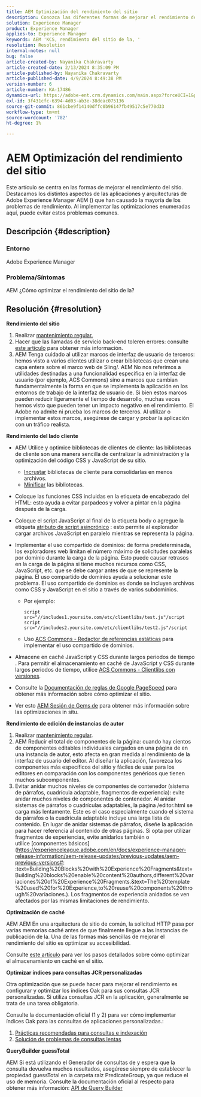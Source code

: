 ```yaml
---
title: AEM Optimización del rendimiento del sitio
description: Conozca las diferentes formas de mejorar el rendimiento de su sitio AEM.
solution: Experience Manager
product: Experience Manager
applies-to: Experience Manager
keywords: AEM 'KCS, rendimiento del sitio de la, '
resolution: Resolution
internal-notes: null
bug: false
article-created-by: Nayanika Chakravarty
article-created-date: 2/13/2024 8:35:09 PM
article-published-by: Nayanika Chakravarty
article-published-date: 4/9/2024 8:49:38 PM
version-number: 6
article-number: KA-17486
dynamics-url: https://adobe-ent.crm.dynamics.com/main.aspx?forceUCI=1&pagetype=entityrecord&etn=knowledgearticle&id=e67c4f5c-afca-ee11-9079-6045bd006793
exl-id: 3f431cfc-6394-4d03-ab3e-38deac075136
source-git-commit: 861cbe9f14140dffc0b96147fb49517c5e770d33
workflow-type: tm+mt
source-wordcount: '782'
ht-degree: 1%

---
```


# AEM Optimización del rendimiento del sitio


Este artículo se centra en las formas de mejorar el rendimiento del sitio. Destacamos los distintos aspectos de las aplicaciones y arquitecturas de Adobe Experience Manager AEM () que han causado la mayoría de los problemas de rendimiento. Al implementar las optimizaciones enumeradas aquí, puede evitar estos problemas comunes.

## Descripción {#description}


### <b>Entorno</b>

Adobe Experience Manager

### <b>Problema/Síntomas</b>

AEM ¿Cómo optimizar el rendimiento del sitio de la?


## Resolución {#resolution}


<b>Rendimiento del sitio</b>

1. Realizar [mantenimiento regular.](https://experienceleague.adobe.com/en/docs/experience-manager-cloud-service/content/operations/maintenance)
2. Hacer que las llamadas de servicio back-end toleren errores: consulte [este artículo](https://helpx.adobe.com/experience-manager/kb/backend-web-service-call-blocking-threads-AEM.html) para obtener más información.
3. AEM Tenga cuidado al utilizar marcos de interfaz de usuario de terceros: hemos visto a varios clientes utilizar o crear bibliotecas que crean una capa entera sobre el marco web de Sling/. AEM No nos referimos a utilidades destinadas a una funcionalidad específica en la interfaz de usuario (por ejemplo, ACS Commons) sino a marcos que cambian fundamentalmente la forma en que se implementa la aplicación en los entornos de trabajo de la interfaz de usuario de. Si bien estos marcos pueden reducir ligeramente el tiempo de desarrollo, muchas veces hemos visto que pueden tener un impacto negativo en el rendimiento.
El Adobe no admite ni prueba los marcos de terceros. Al utilizar o implementar estos marcos, asegúrese de cargar y probar la aplicación con un tráfico realista.


<b>Rendimiento del lado cliente</b>

- AEM Utilice y optimice bibliotecas de clientes de cliente: las bibliotecas de cliente son una manera sencilla de centralizar la administración y la optimización del código CSS y JavaScript de su sitio.

   - [Incrustar](https://experienceleague.adobe.com/es/docs/experience-manager-release-information/aem-release-updates/previous-updates/aem-previous-versions) bibliotecas de cliente para consolidarlas en menos archivos.
   - [Minificar](https://experienceleague.adobe.com/es/docs/experience-manager-release-information/aem-release-updates/previous-updates/aem-previous-versions) las bibliotecas.
- Coloque las funciones CSS incluidas en la etiqueta de encabezado del HTML: esto ayuda a evitar parpadeos y volver a pintar en la página después de la carga.
- Coloque el script JavaScript al final de la etiqueta body o agregue la etiqueta [atributo de script asincrónico](https://github.com/nateyolles/aem-clientlib-async) : esto permite al explorador cargar archivos JavaScript en paralelo mientras se representa la página.
- Implementar el uso compartido de dominios: de forma predeterminada, los exploradores web limitan el número máximo de solicitudes paralelas por dominio durante la carga de la página. Esto puede causar retrasos en la carga de la página si tiene muchos recursos como CSS, JavaScript, etc. que se debe cargar antes de que se represente la página. El uso compartido de dominios ayuda a solucionar este problema. El uso compartido de dominios es donde se incluyen archivos como CSS y JavaScript en el sitio a través de varios subdominios.

   - Por ejemplo:


     ```
     script src="//includes1.yoursite.com/etc/clientlibs/test.js"/script
     script src="//includes2.yoursite.com/etc/clientlibs/test2.js"/script
     ```


   - Uso [ACS Commons - Redactor de referencias estáticas](https://adobe-consulting-services.github.io/acs-aem-commons/features/utils-and-apis/static-reference-rewriter/index.html) para implementar el uso compartido de dominios.
- Almacene en caché JavaScript y CSS durante largos periodos de tiempo . Para permitir el almacenamiento en caché de JavaScript y CSS durante largos periodos de tiempo, utilice [ACS Commons - Clientlibs con versiones](https://adobe-consulting-services.github.io/acs-aem-commons/features/versioned-clientlibs/index.html).
- Consulte la [Documentación de reglas de Google PageSpeed](https://developers.google.com/speed/docs/insights/rules) para obtener más información sobre cómo optimizar el sitio.
- Ver esto [AEM Sesión de Gems de](https://experienceleague.adobe.com/?lang=es#home) para obtener más información sobre las optimizaciones in situ.


<b>Rendimiento de edición de instancias de autor</b>

1. Realizar [mantenimiento regular](https://experienceleague.adobe.com/en/docs/experience-manager-cloud-service/content/operations/maintenance).
2. AEM Reducir el total de componentes de la página: cuando hay cientos de componentes editables individuales cargados en una página de en una instancia de autor, esto afecta en gran medida al rendimiento de la interfaz de usuario del editor. Al diseñar la aplicación, favorezca los componentes más específicos del sitio y fáciles de usar para los editores en comparación con los componentes genéricos que tienen muchos subcomponentes.
3. Evitar anidar muchos niveles de componentes de contenedor (sistema de párrafos, cuadrícula adaptable, fragmentos de experiencia): evite anidar muchos niveles de componentes de contenedor. Al anidar sistemas de párrafos o cuadrículas adaptables, la página /editor.html se carga más lentamente. Este es el caso especialmente cuando el sistema de párrafos o la cuadrícula adaptable incluye una larga lista de contenido. En lugar de anidar sistemas de párrafos, diseñe la aplicación para hacer referencia al contenido de otras páginas. Si opta por utilizar fragmentos de experiencias, evite anidarlos también o utilice [componentes básicos](https://experienceleague.adobe.com/en/docs/experience-manager-release-information/aem-release-updates/previous-updates/aem-previous-versions#: :text=Building%20Blocks%20with%20Experience%20Fragments&amp;text=Building%20blocks%20enable%20content%20authors,different%20variaciones%20of%20Experience%20Fragments.&amp;text=The%20template%20used%20for%20Experience,to%20reuse%20components%20through%20variaciones.). Los fragmentos de experiencia anidados se ven afectados por las mismas limitaciones de rendimiento.


<b>Optimización de caché</b>

AEM AEM En una arquitectura de sitio de común, la solicitud HTTP pasa por varias memorias caché antes de que finalmente llegue a las instancias de publicación de la. Una de las formas más sencillas de mejorar el rendimiento del sitio es optimizar su accesibilidad.

Consulte [este artículo](https://experienceleague.adobe.com/en/docs/experience-cloud-kcs/kbarticles/ka-17461) para ver los pasos detallados sobre cómo optimizar el almacenamiento en caché en el sitio.

<b>Optimizar índices para consultas JCR personalizadas</b>

Otra optimización que se puede hacer para mejorar el rendimiento es configurar y optimizar los índices Oak para sus consultas JCR personalizadas. Si utiliza consultas JCR en la aplicación, generalmente se trata de una tarea obligatoria.

Consulte la documentación oficial (1 y 2) para ver cómo implementar índices Oak para las consultas de aplicaciones personalizadas.:

1. [Prácticas recomendadas para consultas e indexación](https://experienceleague.adobe.com/en/docs/experience-manager-65/content/implementing/deploying/practices/best-practices-for-queries-and-indexing)
2. [Solución de problemas de consultas lentas](https://experienceleague.adobe.com/en/docs/experience-manager-65/content/implementing/developing/bestpractices/troubleshooting-slow-queries)


<b>QueryBuilder guessTotal</b>

AEM Si está utilizando el Generador de consultas de y espera que la consulta devuelva muchos resultados, asegúrese siempre de establecer la propiedad guessTotal en la carpeta raíz PredicateGroup, ya que reduce el uso de memoria. Consulte la documentación oficial al respecto para obtener más información: [API de Query Builder](https://experienceleague.adobe.com/en/docs/experience-manager-65/content/implementing/developing/platform/query-builder/querybuilder-api#using-p-guesstotal-to-return-the-results)
